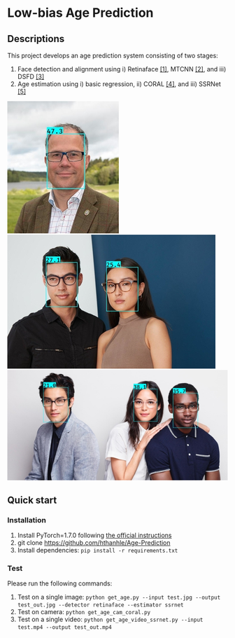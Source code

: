 # Low-bias Age Prediction
## Descriptions
This project develops an age prediction system consisting of two stages: 

1. Face detection and alignment using i) Retinaface [[1]](https://openaccess.thecvf.com/content_CVPR_2020/html/Deng_RetinaFace_Single-Shot_Multi-Level_Face_Localisation_in_the_Wild_CVPR_2020_paper.html), MTCNN [[2]](https://ieeexplore.ieee.org/document/7553523), and iii) DSFD [[3]](https://ieeexplore.ieee.org/document/8954268)
2. Age estimation using i) basic regression, ii) CORAL [[4]](https://www.sciencedirect.com/science/article/pii/S016786552030413X), and iii) SSRNet [[5]](https://www.ijcai.org/proceedings/2018/150)

![alt_text](/output/test1.jpg) ![alt_text](/output/test3.jpg)  ![alt_text](/output/test2.jpg)

## Quick start
### Installation
1. Install PyTorch=1.7.0 following [the official instructions](https://pytorch.org/)
2. git clone https://github.com/hthanhle/Age-Prediction
3. Install dependencies: `pip install -r requirements.txt`

### Test
Please run the following commands: 

1. Test on a single image: `python get_age.py --input test.jpg --output test_out.jpg --detector retinaface --estimator ssrnet`
2. Test on camera: `python get_age_cam_coral.py`
3. Test on a single video: `python get_age_video_ssrnet.py --input test.mp4 --output test_out.mp4`
